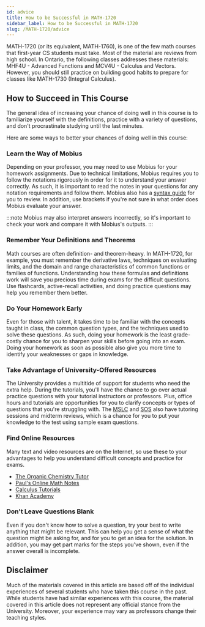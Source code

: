 ```yaml
---
id: advice
title: How to be Successful in MATH-1720
sidebar_label: How to be Successful in MATH-1720
slug: /MATH-1720/advice
---
```


MATH-1720 (or its equivalent, MATH-1760), is one of the few math courses that first-year CS students must take. Most of the material are reviews from high school. In Ontario, the following classes addresses these materials: MHF4U - Advanced Functions and MCV4U - Calculus and Vectors. However, you should still practice on building good habits to prepare for classes like MATH-1730 (Integral Calculus).

## How to Succeed in This Course

The general idea of increasing your chance of doing well in this course is to familiarize yourself with the definitions, practice with a variety of questions, and don't procrastinate studying until the last minutes.

Here are some ways to better your chances of doing well in this course:

### Learn the Way of Mobius

Depending on your professor, you may need to use Mobius for your homework assignments. Due to technical limitations, Mobius requires you to follow the notations rigorously in order for it to understand your answer correctly. As such, it is important to read the notes in your questions for any notation requirements and follow them. Mobius also has a [syntax guide](https://www.digitaled.com/support/help/student/Content/STUD-ENTERING-RESPONSES/Enter-proper-math-syntax.htm) for you to review. In addition, use brackets if you're not sure in what order does Mobius evaluate your answer.

:::note
Mobius may also interpret answers incorrectly, so it's important to check your work and compare it with Mobius's outputs.
:::

### Remember Your Definitions and Theorems

Math courses are often definition- and theorem-heavy. In MATH-1720, for example, you must remember the derivative laws, techniques on evaluating limits, and the domain and range characteristics of common functions or families of functions. Understanding how these formulas and definitions work will save you precious time during exams for the difficult questions. Use flashcards, active-recall activities, and doing practice questions may help you remember them better.

### Do Your Homework Early

Even for those with talent, it takes time to be familiar with the concepts taught in class, the common question types, and the techniques used to solve these questions. As such, doing your homework is the least grade-costly chance for you to sharpen your skills before going into an exam. Doing your homework as soon as possible also give you more time to identify your weaknesses or gaps in knowledge.

### Take Advantage of University-Offered Resources

The University provides a multitide of support for students who need the extra help. During the tutorials, you'll have the chance to go over actual practice questions with your tutorial instructors or professors. Plus, office hours and tutorials are opportunities for you to clarify concepts or types of questions that you're struggling with. The [MSLC](https://www.uwindsor.ca/science/math/675/students) and [SOS](https://windsor.soscampus.com/) also have tutoring sessions and midterm reviews, which is a chance for you to put your knowledge to the test using sample exam questions.

### Find Online Resources

Many text and video resources are on the Internet, so use these to your advantages to help you understand difficult concepts and practice for exams.

- [The Organic Chemistry Tutor](https://www.youtube.com/watch?v=GiCojsAWRj0&list=PL0o_zxa4K1BWYThyV4T2Allw6zY0jEumv)
- [Paul's Online Math Notes](https://tutorial.math.lamar.edu/Classes/CalcI/CalcI.aspx)
- [Calculus Tutorials](https://math.hmc.edu/calculus/hmc-mathematics-calculus-online-tutorials/single-variable-calculus/)
- [Khan Academy](https://www.khanacademy.org/math/differential-calculus)

### Don't Leave Questions Blank

Even if you don't know how to solve a question, try your best to write anything that might be relevant. This can help you get a sense of what the question might be asking for, and for you to get an idea for the solution. In addition, you may get part marks for the steps you've shown, even if the answer overall is incomplete.

## Disclaimer

Much of the materials covered in this article are based off of the individual experiences of several students who have taken this course in the past. While students have had similar experiences with this course, the material covered in this article does not represent any official stance from the University. Moreover, your experience may vary as professors change their teaching styles.
